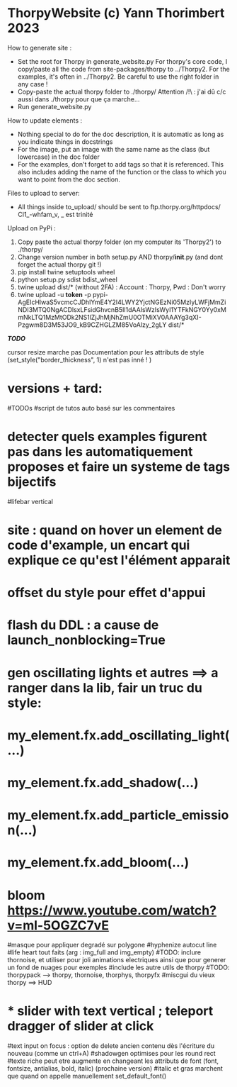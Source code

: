 # ThorpyWebsite (c) Yann Thorimbert 2023

How to generate site :
* Set the root for Thorpy in generate_website.py
    For thorpy's core code, I copy/paste all the code from site-packages/thorpy to ../Thorpy2.
    For the examples, it's often in ../Thorpy2. Be careful to use the right folder in any case !
* Copy-paste the actual thorpy folder to ./thorpy/
    Attention /!\ : j'ai dû c/c aussi dans ./thorpy pour que ça marche...
* Run generate_website.py

How to update elements :
* Nothing special to do for the doc description, it is automatic as long as you indicate things in docstrings
* For the image, put an image with the same name as the class (but lowercase) in the doc folder
* For the examples, don't forget to add tags so that it is referenced. This also includes adding the name of the function or the class to which you want to point from the doc section.

Files to upload to server:
* All things inside to_upload/ should be sent to ftp.thorpy.org/httpdocs/
Cl1_-whfam_v, _ est trinité


Upload on PyPi :
1. Copy paste the actual thorpy folder (on my computer its 'Thorpy2') to ./thorpy/
2. Change version number in both setup.py AND thorpy/__init__.py (and dont forget the actual thorpy git !)
3. pip install twine setuptools wheel
4. python setup.py sdist bdist_wheel
5. twine upload dist/* (without 2FA) : Account : Thorpy, Pwd : Don't worry
5. twine upload -u __token__ -p pypi-AgEIcHlwaS5vcmcCJDhlYmE4Y2I4LWY2YjctNGEzNi05MzIyLWFjMmZiNDI3MTQ0NgACDlsxLFsidGhvcnB5Il1dAAIsWzIsWyI1YTFkNGY0Yy0xMmNkLTQ1MzMtODk2NS1lZjJhMjNhZmU0OTMiXV0AAAYg3qXI-Pzgwm8D3M53JO9_kB9CZHGLZM85VoAlzy_2gLY dist/*



***TODO***

cursor resize marche pas
Documentation pour les attributs de style (set_style("border_thickness", 1) n'est pas inné ! )

# versions + tard: ####################################################################
#TODOs
#script de tutos auto basé sur les commentaires
# detecter quels examples figurent pas dans les automatiquement proposes et faire un systeme de tags bijectifs
#lifebar vertical
# site : quand on hover un element de code d'example, un encart qui explique ce qu'est l'élément apparait
# offset du style pour effet d'appui
# flash du DDL : a cause de launch_nonblocking=True
# gen oscillating lights et autres ==> a ranger dans la lib, fair un truc du style:
# my_element.fx.add_oscillating_light(...)
# my_element.fx.add_shadow(...)
# my_element.fx.add_particle_emission(...)
# my_element.fx.add_bloom(...)
# bloom https://www.youtube.com/watch?v=ml-5OGZC7vE
#masque pour appliquer degradé sur polygone
#hyphenize autocut line
#life heart tout faits (arg : img_full and img_empty)
#TODO: inclure thornoise, et utiliser pour joli animations electriques ainsi que pour generer un fond de nuages pour exemples
#include les autre utils de thorpy
#TODO: thorpypack --> thorpy, thornoise, thorphys, thorpyfx
#miscgui du vieux thorpy ==> HUD
# * slider with text vertical ; teleport dragger of slider at click
#text input on focus : option de delete ancien contenu dès l'écriture du nouveau (comme un ctrl+A)
#shadowgen optimises pour les round rect
#texte riche peut etre augmente en changeant les attributs de font (font, fontsize, antialias, bold, italic) (prochaine version)
#italic et gras marchent que quand on appelle manuellement set_default_font()